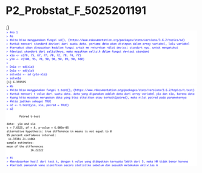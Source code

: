 # P2_Probstat_F_5025201191
:)
![](Screen%20Shot%202022-05-29%20at%2020.43.29.png)
![](Screen%20Shot%202022-05-29%20at%2020.43.58.png)
